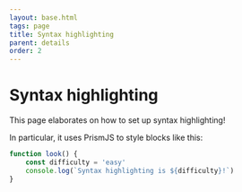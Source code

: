 ```yaml
---
layout: base.html
tags: page
title: Syntax highlighting
parent: details
order: 2
---
```


# Syntax highlighting

This page elaborates on how to set up syntax highlighting!

In particular, it uses PrismJS to style blocks like this:

```javascript
function look() {
    const difficulty = 'easy'
    console.log(`Syntax highlighting is ${difficulty}!`)
}
```